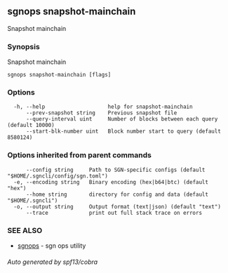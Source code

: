 ## sgnops snapshot-mainchain

Snapshot mainchain

### Synopsis

Snapshot mainchain

```
sgnops snapshot-mainchain [flags]
```

### Options

```
  -h, --help                    help for snapshot-mainchain
      --prev-snapshot string    Previous snapshot file
      --query-interval uint     Number of blocks between each query (default 10000)
      --start-blk-number uint   Block number start to query (default 8580124)
```

### Options inherited from parent commands

```
      --config string     Path to SGN-specific configs (default "$HOME/.sgncli/config/sgn.toml")
  -e, --encoding string   Binary encoding (hex|b64|btc) (default "hex")
      --home string       directory for config and data (default "$HOME/.sgncli")
  -o, --output string     Output format (text|json) (default "text")
      --trace             print out full stack trace on errors
```

### SEE ALSO

* [sgnops](sgnops.md)	 - sgn ops utility

###### Auto generated by spf13/cobra

